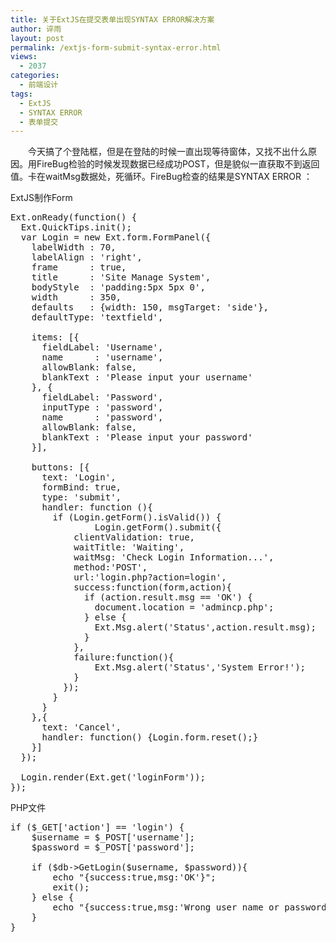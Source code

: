 ```yaml
---
title: 关于ExtJS在提交表单出现SYNTAX ERROR解决方案
author: 谇雨
layout: post
permalink: /extjs-form-submit-syntax-error.html
views:
  - 2037
categories:
  - 前端设计
tags:
  - ExtJS
  - SYNTAX ERROR
  - 表单提交
---
```

<p style="text-indent: 2em;">
  今天搞了个登陆框，但是在登陆的时候一直出现等待窗体，又找不出什么原因。用FireBug检验的时候发现数据已经成功POST，但是貌似一直获取不到返回值。卡在waitMsg数据处，死循环。FireBug检查的结果是SYNTAX ERROR ：<!--DOCTYPE html PUBLI&#8230;&#8230;&#8230;&#8230;
</p>

<p style="text-align: center;">
  <a href="http://crackedzone.com/blog/wp-content/uploads/2011/01/ExtJs-login.gif"><img class="size-full wp-image-366 aligncenter" title="ExtJs-login" src="http://crackedzone.com/blog/wp-content/uploads/2011/01/ExtJs-login.gif" alt="" width="452" height="266" border=0 /></a>
</p>

<p style="text-indent: 2em;">
  网上找了很多终于发现问题的根源。返回值的模式必须是这样的模式：<span style="color: #ff0000;">{success:true,&#8230;&#8230;}</span>,并且必须指定success返回true，才说明ExtJS调用成功,否则ExtJS卡住无法执行;如果没有这行代码即为报&#8221;SYNTAX ERROR:)&#8221;错.这其实应该算ExtJS的一个BUG吧，个人是这么认为的。同时返回值中还能有其他参数，如 <span style="color: #ff0000;">{success:true,msg:&#8217;OK&#8217;}</span>
</p>

<!--more-->

  
ExtJS制作Form

<pre class="lang:js decode:true " title="Extjs" >Ext.onReady(function() {
  Ext.QuickTips.init();
  var Login = new Ext.form.FormPanel({
    labelWidth : 70,
    labelAlign : 'right',
    frame      : true,
    title      : 'Site Manage System',
    bodyStyle  : 'padding:5px 5px 0',
    width      : 350,
    defaults   : {width: 150, msgTarget: 'side'},
    defaultType: 'textfield',
    
    items: [{
      fieldLabel: 'Username',
      name      : 'username',
      allowBlank: false,
      blankText : 'Please input your username'
    }, {
      fieldLabel: 'Password',
      inputType : 'password',
      name      : 'password',
      allowBlank: false,
      blankText : 'Please input your password'
    }],
    
    buttons: [{
      text: 'Login',
      formBind: true,
      type: 'submit',
      handler: function (){
        if (Login.getForm().isValid()) {
  				Login.getForm().submit({
            clientValidation: true,
            waitTitle: 'Waiting',
            waitMsg: 'Check Login Information...',
            method:'POST',
            url:'login.php?action=login',
            success:function(form,action){
              if (action.result.msg == 'OK') {
                document.location = 'admincp.php';
              } else {
                Ext.Msg.alert('Status',action.result.msg);
              }
            },
            failure:function(){
            	Ext.Msg.alert('Status','System Error!');
            }
          });
        }
      }
    },{
      text: 'Cancel',
      handler: function() {Login.form.reset();}
    }]
  });
  
  Login.render(Ext.get('loginForm'));
});
</pre>

PHP文件

<pre class="lang:php decode:true " title="Extjs" >if ($_GET['action'] == 'login') {
	$username = $_POST['username'];
	$password = $_POST['password'];

	if ($db->GetLogin($username, $password)){
		echo "{success:true,msg:'OK'}";
		exit();
	} else {
		echo "{success:true,msg:'Wrong user name or password.'}";exit();
	}
}</pre>
